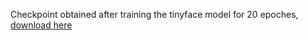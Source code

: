 Checkpoint obtained after training the tinyface model for 20 epoches, [download here](https://drive.google.com/drive/folders/1Z-NWrzt1nRNWnZzCdLl9VvpcacDYYTq2?usp=sharing)
